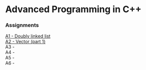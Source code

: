 # Advanced Programming in C++ 
### Assignments

[A1 - Doubly linked list](../../tree/master/A1-DLL/Doubly-Linked-List/List.hpp)  
[A2 - Vector (part 1)](../../tree/master/A2-Vector1/A2-Vector1/Vector.hpp)  
A3 -  
A4 -  
A5 -  
A6 -  
